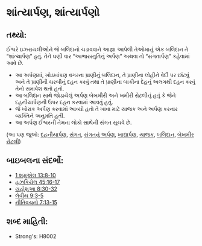 # શાંત્યાર્પણ, શાંત્યાર્પણો 

## તથ્યો: 

ઈશ્વરે ઇઝરાયલીઓને જે બલિદાનો ચડાવવાને આજ્ઞા આપેલી તેઓમાનું એક બલિદાન તે “શાંત્યાર્પણ” હતું.
તેને ઘણી વાર “આભારસ્તુતિનું અર્પણ” અથવા તો “સંગતાર્પણ” કહેવામાં આવે છે.

* આ અર્પણમાં, ખોડખાંપણ વગરના પ્રાણીનું બલિદાન, તે પ્રાણીના લોહીને વેદી પર છાંટવું અને તે પ્રાણીની ચરબીનું દહન કરવું તથા તે પ્રાણીના બાકીના દેહનું અલગથી દહન કરવું તેનો સમાવેશ થતો હતો.
* આ બલિદાન સાથે જોડાયેલું અર્પણ બેખમીરી અને ખમીરી રોટલીનું હતું કે જેને દહનીયાર્પણની ઉપર દહન કરવામાં આવતું હતું.
* જે ખોરાક અર્પણ કરવામાં આવ્યો હતો તે ખાવા માટે યાજક અને અર્પણ કરનાર વ્યક્તિને અનુમતિ હતી.
* આ અર્પણ ઈશ્વરની તેમના લોકો સાથેની સંગત સૂચવે છે.

(આ પણ જૂઓ: [દહનીયાર્પણ](../other/burntoffering.md), [સંગત](../kt/fellowship.md), [સંગતનું અર્પણ](../other/fellowshipoffering.md), [ખાદ્યાર્પણ](../other/grainoffering.md), [યાજક](../kt/priest.md), [બલિદાન](../other/sacrifice.md), [બેખમીર રોટલી](../kt/unleavenedbread.md))

## બાઇબલના સંદર્ભો: 

* [1 શમુએલ 13:8-10](rc://gu/tn/help/1sa/13/08)
* [હઝકિયેલ 45:16-17](rc://gu/tn/help/ezk/45/16)
* [યહોશુઆ 8:30-32](rc://gu/tn/help/jos/08/30)
* [લેવીય 9:3-5](rc://gu/tn/help/lev/09/03)
* [નીતિવચનો 7:13-15](rc://gu/tn/help/pro/07/13)

## શબ્દ માહિતી: 

* Strong's: H8002
